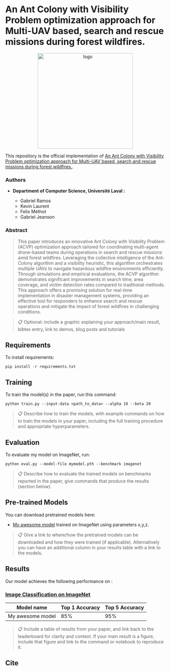 # An Ant Colony with Visibility Problem optimization approach for Multi-UAV based, search and rescue missions during forest wildfires.

<p align="center">
<img src="https://github.com/gramos93/radioactive-goose/blob/main/assets/radioactive-goose-logo.jpg" alt="logo" width="300"/>
</p>

This repository is the official implementation of [An Ant Colony with Visibility Problem optimization approach for Multi-UAV based, search and rescue missions during forest wildfires.](https://arxiv.org/abs/2030.12345).

### Authors
- **Department of Computer Science, Université Laval :**

    - Gabriel Ramos
    - Kevin Laurent 
    - Felix Méthot
    - Gabriel Jeanson

### Abstract

> This paper introduces an innovative Ant Colony with Visibility Problem (ACVP) optimization approach tailored for coordinating multi-agent drone-based teams during operations in search and rescue missions amid forest wildfires. Leveraging the collective intelligence of the Ant-Colony algorithm and a visibility heuristic, this algorithm orchestrates multiple UAVs to navigate hazardous wildfire environments efficiently. Through simulations and empirical evaluations, the ACVP algorithm demonstrates significant improvements in search time, area coverage, and victim detection rates compared to traditional methods. This approach offers a promising solution for real-time implementation in disaster management systems, providing an effective tool for responders to enhance search and rescue operations and mitigate the impact of forest wildfires in challenging conditions.

>📋  Optional: include a graphic explaining your approach/main result, bibtex entry, link to demos, blog posts and tutorials

## Requirements

To install requirements:

```setup
pip install -r requirements.txt
```

## Training

To train the model(s) in the paper, run this command:

```train
python train.py --input-data <path_to_data> --alpha 10 --beta 20
```

>📋  Describe how to train the models, with example commands on how to train the models in your paper, including the full training procedure and appropriate hyperparameters.

## Evaluation

To evaluate my model on ImageNet, run:

```eval
python eval.py --model-file mymodel.pth --benchmark imagenet
```

>📋  Describe how to evaluate the trained models on benchmarks reported in the paper, give commands that produce the results (section below).

## Pre-trained Models

You can download pretrained models here:

- [My awesome model](https://drive.google.com/mymodel.pth) trained on ImageNet using parameters x,y,z. 

>📋  Give a link to where/how the pretrained models can be downloaded and how they were trained (if applicable).  Alternatively you can have an additional column in your results table with a link to the models.

## Results

Our model achieves the following performance on :

### [Image Classification on ImageNet](https://paperswithcode.com/sota/image-classification-on-imagenet)

| Model name         | Top 1 Accuracy  | Top 5 Accuracy |
| ------------------ |---------------- | -------------- |
| My awesome model   |     85%         |      95%       |

>📋  Include a table of results from your paper, and link back to the leaderboard for clarity and context. If your main result is a figure, include that figure and link to the command or notebook to reproduce it. 


## Cite

```

```

